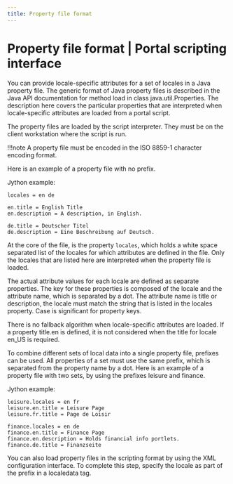 ```yaml
---
title: Property file format
---
```


# Property file format | Portal scripting interface

You can provide locale-specific attributes for a set of locales in a Java property file. The generic format of Java property files is described in the Java API documentation for method load in class java.util.Properties. The description here covers the particular properties that are interpreted when locale-specific attributes are loaded from a portal script.

The property files are loaded by the script interpreter. They must be on the client workstation where the script is run.

!!!note
    A property file must be encoded in the ISO 8859-1 character encoding format.

Here is an example of a property file with no prefix.

Jython example:

```
locales = en de

en.title = English Title
en.description = A description, in English.

de.title = Deutscher Titel
de.description = Eine Beschreibung auf Deutsch.
```

At the core of the file, is the property `locales`, which holds a white space separated list of the locales for which attributes are defined in the file. Only the locales that are listed here are interpreted when the property file is loaded.

The actual attribute values for each locale are defined as separate properties. The key for these properties is composed of the locale and the attribute name, which is separated by a dot. The attribute name is title or description, the locale must match the string that is listed in the locales property. Case is significant for property keys.

There is no fallback algorithm when locale-specific attributes are loaded. If a property title.en is defined, it is not considered when the title for locale en\_US is required.

To combine different sets of local data into a single property file, prefixes can be used. All properties of a set must use the same prefix, which is separated from the property name by a dot. Here is an example of a property file with two sets, by using the prefixes leisure and finance.

Jython example:

```
leisure.locales = en fr
leisure.en.title = Leisure Page
leisure.fr.title = Page de Loisir

finance.locales = en de
finance.en.title = Finance Page
finance.en.description = Holds financial info portlets.
finance.de.title = Finanzseite
```

You can also load property files in the scripting format by using the XML configuration interface. To complete this step, specify the locale as part of the prefix in a localedata tag.


